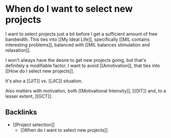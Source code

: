 # When do I want to select new projects
I want to select projects just a bit before I get a sufficient amount of free bandwidth. This ties into [[My Ideal Life]], specifically [[MIL contains interesting problems]], balanced with [[MIL balances stimulation and relaxation]].

I won't always have the desire to get new projects going, but that's definitely a modifiable factor. I want to avoid [[Amotivation]],  that ties into [[How do I select new projects]].

It's also a [[JIT]] vs. [[JIC]] situation.

Also matters with motivation, both [[Motivational Intensity]], [[OIT]] and, to a lesser extent, [[GCT]].

## Backlinks
* [[Project selection]]
	* [[When do I want to select new projects]]

<!-- #Life -->

<!-- {BearID:2F0AAD48-0A78-455C-A41F-AFD006D949A6-15756-000013048C863AFA} -->

